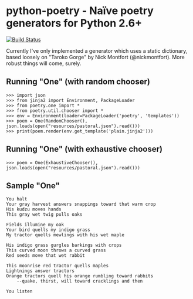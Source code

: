 # python-poetry - Naïve poetry generators for Python 2.6+
[![Build Status](https://secure.travis-ci.org/dalanhurst/python-poetry.png)](http://travis-ci.org/dalanhurst/python-poetry)

Currently I've only implemented a generator which uses a static dictionary,
based loosely on "Taroko Gorge" by Nick Montfort (@nickmontfort). More robust
things will come, surely.

## Running "One" (with random chooser)
    >>> import json
    >>> from jinja2 import Environment, PackageLoader
    >>> from poetry.one import *
    >>> from poetry.util.chooser import *
    >>> env = Environment(loader=PackageLoader('poetry', 'templates'))
    >>> poem = One(RandomChooser(), json.loads(open("resources/pastoral.json").read()))
    >>> print(poem.render(env.get_template('plain.jinja2')))

## Running "One" (with exhaustive chooser)
    >>> poem = One(ExhaustiveChooser(), json.loads(open("resources/pastoral.json").read()))

## Sample "One"

    You halt
    Your gray harvest answers snappings toward that warm crop
    His kudzu moves hands
    This gray wet twig pulls oaks

    Fields illumine my oak
    Your bird quells my indigo grass
    My tractor quells mewlings with his wet maple

    His indigo grass gurgles barkings with crops
    This curved moon throws a curved grass
    Red seeds move that wet rabbit

    This moonrise red tractor quells maples
    Lightnings answer tractors
    Orange tractors quell his orange rumbling toward rabbits
        --quake, thirst, will toward cracklings and then

    You listen